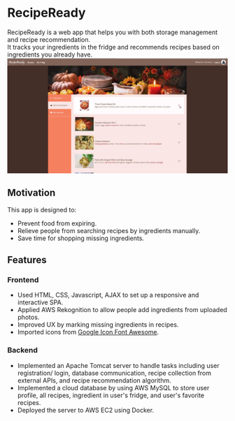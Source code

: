 # RecipeReady

RecipeReady is a web app that helps you with both storage management and recipe recommendation.<br />
It tracks your ingredients in the fridge and recommends recipes based on ingredients you already have.
<img src="https://github.com/qianhuiwei/RecipeReady/blob/master/pageDemo.png" width="900"/>

## Motivation
This app is designed to: 
* Prevent food from expiring.
* Relieve people from searching recipes by ingredients manually.
* Save time for shopping missing ingredients.
                                                                                                                                                                            
## Features
### Frontend
* Used HTML, CSS, Javascript, AJAX to set up a responsive and interactive SPA.
* Applied AWS Rekognition to allow people add ingredients from uploaded photos.
* Improved UX by marking missing ingredients in recipes.
* Imported icons from [Google Icon Font Awesome](https://fontawesome.com/v5.15/icons/google).

### Backend
* Implemented an Apache Tomcat server to handle tasks including user registration/ login, database communication, recipe collection from external APIs, and recipe recommendation algorithm.
* Implemented a cloud database by using AWS MySQL to store user profile, all recipes, ingredient in user's fridge, and user's favorite recipes.
* Deployed the server to AWS EC2 using Docker.
